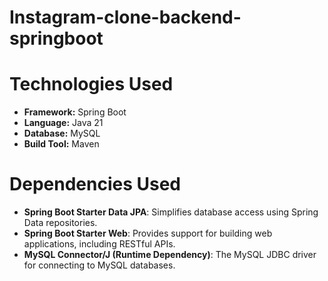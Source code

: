 # Instagram-clone-backend-springboot

# Technologies Used

- **Framework:** Spring Boot
- **Language:** Java 21
- **Database:** MySQL
- **Build Tool:** Maven

# Dependencies Used

- **Spring Boot Starter Data JPA**: Simplifies database access using Spring Data repositories.
- **Spring Boot Starter Web**: Provides support for building web applications, including RESTful APIs.
- **MySQL Connector/J (Runtime Dependency)**: The MySQL JDBC driver for connecting to MySQL databases.
